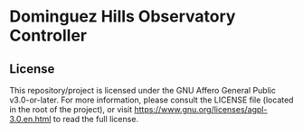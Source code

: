 # Dominguez Hills Observatory Controller

## License
This repository/project is licensed under the GNU Affero General Public v3.0-or-later. For more information, please consult the LICENSE file (located in the root of the project), or visit https://www.gnu.org/licenses/agpl-3.0.en.html to read the full license.
